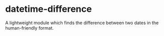 # datetime-difference
A lightweight module which finds the difference between two dates in the human-friendly format.
